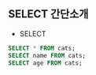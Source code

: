 ## SELECT 간단소개

* SELECT

```sql
SELECT * FROM cats;
SELECT name FROM cats;
SELECT age FROM cats;
```